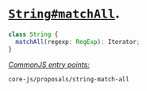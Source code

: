 # [`String#matchAll`](https://github.com/tc39/proposal-string-matchall).
```ts
class String {
  matchAll(regexp: RegExp): Iterator;
}
```
[*CommonJS entry points:*](/docs/usage.md#commonjs-api)
```
core-js/proposals/string-match-all
```
